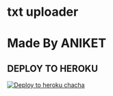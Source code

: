# txt uploader

# Made By ANIKET


## DEPLOY TO HEROKU


[![Deploy to heroku chacha](https://www.herokucdn.com/deploy/button.svg)](https://dashboard.heroku.com/new?template=https://github.com/Anihr/tiger-txt-ADVANCEDAni)
